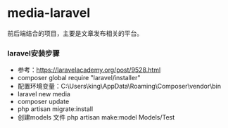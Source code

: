 # media-laravel
前后端结合的项目，主要是文章发布相关的平台。

### laravel安装步骤
- 参考：https://laravelacademy.org/post/9528.html
- composer global require "laravel/installer"
- 配置环境变量：C:\Users\king\AppData\Roaming\Composer\vendor\bin
- laravel new media
- composer update 
- php artisan migrate:install
- 创建models 文件 php artisan make:model Models/Test

